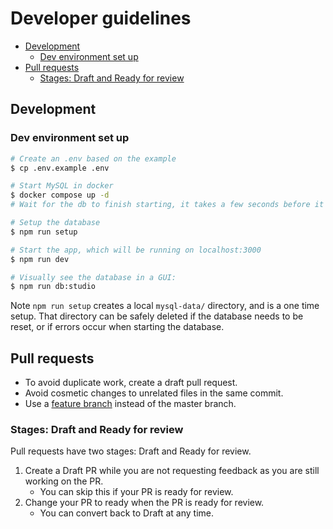 # Developer guidelines

<!-- vim-markdown-toc GFM -->

- [Development](#development)
  - [Dev environment set up](#dev-environment-set-up)
- [Pull requests](#pull-requests)
  - [Stages: Draft and Ready for review](#stages-draft-and-ready-for-review)

<!-- vim-markdown-toc -->

## Development

### Dev environment set up

```bash
# Create an .env based on the example
$ cp .env.example .env

# Start MySQL in docker
$ docker compose up -d
# Wait for the db to finish starting, it takes a few seconds before it's ready...

# Setup the database
$ npm run setup

# Start the app, which will be running on localhost:3000
$ npm run dev

# Visually see the database in a GUI:
$ npm run db:studio
```

Note `npm run setup` creates a local `mysql-data/` directory, and is a one time setup. That directory can be safely deleted if the database needs to be reset, or if errors occur when starting the database.

## Pull requests

- To avoid duplicate work, create a draft pull request.
- Avoid cosmetic changes to unrelated files in the same commit.
- Use a [feature branch](https://www.atlassian.com/git/tutorials/comparing-workflows) instead of the master branch.

### Stages: Draft and Ready for review

Pull requests have two stages: Draft and Ready for review.

1. Create a Draft PR while you are not requesting feedback as you are still working on the PR.
   - You can skip this if your PR is ready for review.
2. Change your PR to ready when the PR is ready for review.
   - You can convert back to Draft at any time.
